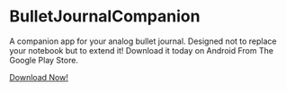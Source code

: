 # BulletJournalCompanion
A companion app for your analog bullet journal. Designed not to replace your notebook but to extend it! Download it today on Android From The Google Play Store.

<a href="https://app.bulletjournalcompanion.ml" target="blank">Download Now!</a>
